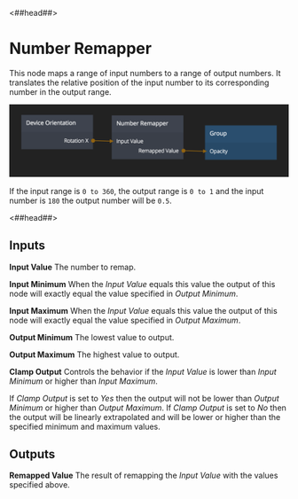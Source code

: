 <##head##>

# Number Remapper

This node maps a range of input <span class="ndl-data">numbers</span> to a range of output <span class="ndl-data">numbers</span>. It translates the relative position of the input <span class="ndl-data">number</span> to its corresponding <span class="ndl-data">number</span> in the output range.

![](number-remapper.png)

If the input range is `0 to 360`, the output range is `0 to 1` and the input <span class="ndl-data">number</span> is `180` the output <span class="ndl-data">number</span> will be `0.5`.

<##head##>

<div class = "node-inputs">

## Inputs

**Input Value**
The number to remap.

**Input Minimum**
When the _Input Value_ equals this value the output of this node will exactly equal the value specified in _Output Minimum_.

**Input Maximum**
When the _Input Value_ equals this value the output of this node will exactly equal the value specified in _Output Maximum_.

**Output Minimum**
The lowest value to output.

**Output Maximum**
The highest value to output.

**Clamp Output**
Controls the behavior if the _Input Value_ is lower than _Input Minimum_ or higher than _Input Maximum_.

If _Clamp Output_ is set to _Yes_ then the output will not be lower than _Output Minimum_ or higher than _Output Maximum_. If _Clamp Output_ is set to _No_ then the output will be linearly extrapolated
and will be lower or higher than the specified minimum and maximum values.

</div>

<div class = "node-outputs">

## Outputs

**Remapped Value**
The result of remapping the _Input Value_ with the values specified above.

</div>
